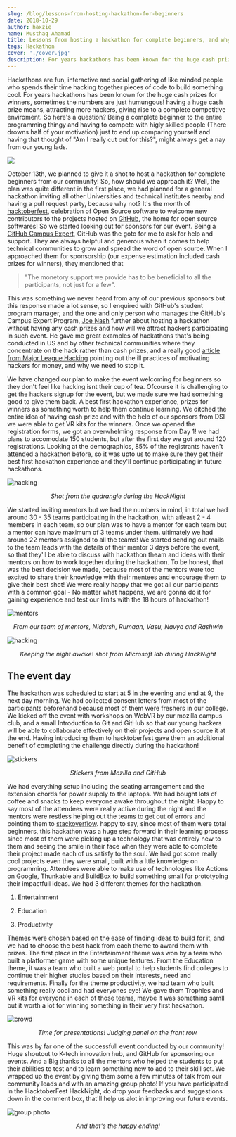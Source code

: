 ```yaml
---
slug: /blog/lessons-from-hosting-hackathon-for-beginners
date: 2018-10-29
author: haxzie
name: Musthaq Ahamad
title: Lessons from hosting a hackathon for complete beginners, and why they liked it.
tags: Hackathon
cover: './cover.jpg'
description: For years hackathons has been known for the huge cash prizes for winners, sometimes the numbers are just humungous! having a huge cash prize means, attracting more hackers, giving rise to a complete competitive enviroment.
---
```


Hackathons are fun, interactive and social gathering of like minded people who spends their time hacking together pieces of code to build something cool. For years hackathons has been known for the huge cash prizes for winners, sometimes the numbers are just humungous! having a huge cash prize means, attracting more hackers, giving rise to a complete competitive enviroment. So here's a question? Being a complete beginner to the entire programming thingy and having to compete with higly skilled people (There drowns half of your motivation) just to end up comparing yourself and having that thought of "Am I really cut out for this?", might always get a nay from our young lads.

![](https://media.giphy.com/media/l2YWid1kTJZcw4SRO/giphy.gif)

October 13th, we planned to give it a shot to host a hackathon for complete beginners from our community! So, how should we approach it? Well, the plan was quite different in the first place, we had planned for a general hackathon inviting all other Universities and technical institutes nearby and having a pull request party, because why not? It's the month of [hacktoberfest](https://hacktoberfest.digitalocean.com), celebration of Open Source software to welcome new contributors to the projects hosted on [GitHub](https://github.com), the home for open source softwares! So we started looking out for sponsors for our event. Being a [GitHub Campus Expert](https://githubcampus.expert), GitHub was the goto for me to ask for help and support. They are always helpful and generous when it comes to help technical communities to grow and spread the word of open source. When I approached them for sponsorship (our expense estimation included cash prizes for winners), they mentioned that 
> "The monetory support we provide has to be beneficial to all the participants, not just for a few". 

This was something we never heard from any of our previous sponsors but this response made a lot sense, so I enquired with GitHub's student program manager, and the one and only person who manages the GitHub's Campus Expert Program, [Joe Nash](https://twitter.com/jna_sh) further about hosting a hackathon without having any cash prizes and how will we attract hackers participating in such event. He gave me great examples of hackathons that's being conducted in US and by other technical communities where they concentrate on the hack rather than cash prizes, and a really good [article from Major League Hacking](https://news.mlh.io/are-hackathon-prizes-the-worst-thing-since-moldy-sliced-bread-04-18-2014) pointing out the ill practices of motivating hackers for money, and why we need to stop it.

We have changed our plan to make the event welcoming for beginners so they don't feel like hacking isnt their cup of tea. Ofcourse it is challenging to get the hackers signup for the event, but we made sure we had something good to give them back. A best first hackathon experience, prizes for winners as something worth to help them continue learning. We ditched the entire idea of having cash prize and with the help of our sponsors from DSI we were able to get VR kits for the winners. Once we opened the registration forms, we got an overwhelming response from Day 1! we had plans to accomodate 150 students, but after the first day we got around 120 registrations. Looking at the demographics, 85% of the registrants haven't attended a hackathon before, so it was upto us to make sure they get their best first hackathon experience and they'll continue participating in future hackathons.  

<p>
<image src="hacking2.jpg" alt="hacking"/>
<center><i>Shot from the qudrangle during the HackNight</i></center>
</p>

We started inviting mentors but we had the numbers in mind, in total we had around 30 - 35 teams participating in the hackathon, with atleast 2 - 4 members in each team, so our plan was to have a mentor for each team but a mentor can have maximum of 3 teams under them. ultimately we had around 22 mentors assigned to all the teams! We started sending out mails to the team leads with the details of their mentor 3 days before the event, so that they'll be able to discuss with hackathon theam and ideas with their mentors on how to work together during the hackathon. To be honest, that was the best decision we made, because most of the mentors were too excited to share their knowledge with their mentees and encourage them to give their best shot! We were really happy that we got all our participants with a common goal - No matter what happens, we are gonna do it for gaining experience and test our limits with the 18 hours of hackathon!
<p>
<image src="mentors.jpg" alt="mentors"/>
<center><i>From our team of mentors, Nidarsh, Rumaan, Vasu, Navya and Rashwin</i></center>
</p>
<p>
<image src="hacking.jpg" alt="hacking"/>  
<center><i>Keeping the night awake! shot from Microsoft lab during HackNight</i></center>
</p>

## The event day

The hackathon was scheduled to start at 5 in the evening and end at 9, the next day morning. We had collected consent letters from most of the participants beforehand because most of them were freshers in our college. We kicked off the event with workshops on WebVR by our mozilla campus club, and a small Introduction to Git and GitHub so that our young hackers will be able to collaborate effectively on their projects and open source it at the end. Having introducing them to hacktoberfest gave them an additional benefit of completing the challenge directly during the hackathon!  

<p>
<image src="stickers.jpg" alt="stickers"/>
<center><i>Stickers from Mozilla and GitHub</i></center>
</p>

We had everything setup including the seating arrangement and the extension chords for power supply to the laptops. We had bought lots of coffee and snacks to keep everyone awake throughout the night. Happy to say most of the attendees were really active during the night and the mentors were restless helping out the teams to get out of errors and pointing them to [stackoverflow](https://stackoverflow.com). happy to say, since most of them were total beginners, this hackathon was a huge step forward in their learning process since most of them were picking up a technology that was entirely new to them and seeing the smile in their face when they were able to complete their project made each of us satisfy to the soul. We had got some really cool projects even they were small, built with a lttle knowledge on programming. Attendees were able to make use of technologies like Actions on Google, Thunkable and BuildBox to build something small for prototyping their impactfull ideas. We had 3 different themes for the hackathon.

1. Entertainment

2. Education

3. Productivity

Themes were chosen based on the ease of finding ideas to build for it, and we had to choose the best hack from each theme to award them with prizes. The first place in the Entertainment theme was won by a team who built a platformer game with some unique features. From the Education theme, it was a team who built a web portal to help students find colleges to continue their higher studies based on their interests, need and requirements. Finally for the theme productivity, we had team who built something really cool and had everyones eye! We gave them Trophies and VR kits for everyone in each of those teams, maybe it was something samll but it worth a lot for winning something in their very first hackathon.

<p>
<image src="crowd.jpg" alt="crowd"/>
<center><i>Time for presentations! Judging panel on the front row.</i></center>
</p>

This was by far one of the successfull event conducted by our community! Huge shoutout to K-tech innovation hub, and GitHub for sponsoring our events. And a Big thanks to all the mentors who helped the students to put their abilities to test and to learn something new to add to their skill set. We wrapped up the event by giving them some a few minutes of talk from our community leads and with an amazing group photo! If you have participated in the HacktoberFest HackNight, do drop your feedbacks and suggestions down in the comment box, that'll help us alot in improving our future events.

<p>
<image src="group.jpg" alt="group photo"/>
<center><i>And that's the happy ending!</i></center>
</p>

